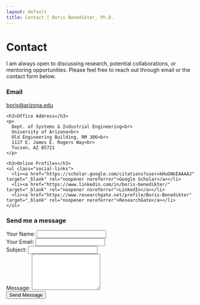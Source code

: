 ```yaml
---
layout: default
title: Contact | Boris Benedikter, Ph.D.
---
```

<div class="container" markdown="1">

# Contact

I am always open to discussing research, potential collaborations, or mentoring opportunities. Please feel free to reach out through email or the contact form below.

<div class="contact-grid">
  <div class="contact-details">
    <h3>Email</h3>
    <p><a href="mailto:boris@arizona.edu">boris@arizona.edu</a></p>

    <h3>Office Address</h3>
    <p>
      Dept. of Systems & Industrial Engineering<br>
      University of Arizona<br>
      Old Engineering Building, RM 306<br>
      1127 E. James E. Rogers Way<br>
      Tucson, AZ 85721
    </p>

    <h3>Online Profiles</h3>
    <ul class="social-links">
      <li><a href="https://scholar.google.com/citations?user=kHuGNkEAAAAJ" target="_blank" rel="noopener noreferrer">Google Scholar</a></li>
      <li><a href="https://www.linkedin.com/in/boris-benedikter/" target="_blank" rel="noopener noreferrer">LinkedIn</a></li>
      <li><a href="https://www.researchgate.net/profile/Boris-Benedikter" target="_blank" rel="noopener noreferrer">ResearchGate</a></li>
    </ul>
  </div>
  <div class="contact-form">
    <h3>Send me a message</h3>
    <form action="https://formspree.io/f/xeorkypg" method="POST">
      <div class="form-group">
        <label for="name">Your Name:</label>
        <input type="text" id="name" name="name" required>
      </div>
      <div class="form-group">
        <label for="email">Your Email:</label>
        <input type="email" id="email" name="_replyto" required>
      </div>
      <div class="form-group">
        <label for="subject">Subject:</label>
        <input type="text" id="subject" name="_subject">
      </div>
      <div class="form-group">
        <label for="message">Message:</label>
        <textarea id="message" name="message" rows="6" required></textarea>
      </div>
      <button type="submit" class="jump-btn">Send Message</button>
    </form>
  </div>
</div>

</div>
